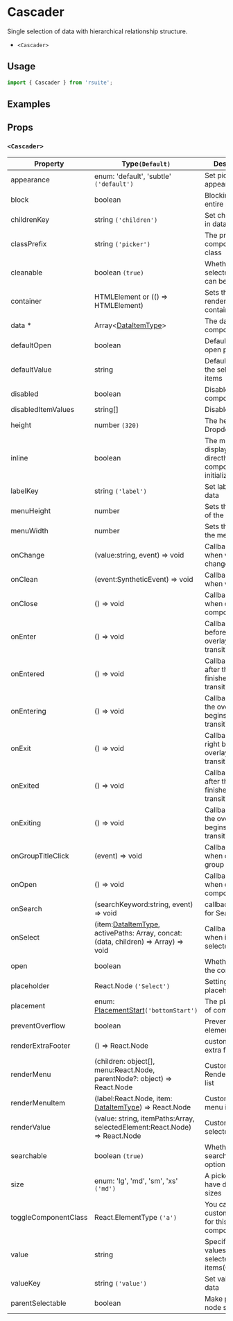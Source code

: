 # Cascader

Single selection of data with hierarchical relationship structure.

- `<Cascader>`

## Usage

```js
import { Cascader } from 'rsuite';
```

## Examples

<!--{demo}-->

## Props

### `<Cascader>`

| Property             | Type`(Default)`                                                                             | Description                                                      |
| -------------------- | ------------------------------------------------------------------------------------------- | ---------------------------------------------------------------- |
| appearance           | enum: 'default', 'subtle' `('default')`                                                     | Set picker appearence                                            |
| block                | boolean                                                                                     | Blocking an entire row                                           |
| childrenKey          | string `('children')`                                                                       | Set children key in data                                         |
| classPrefix          | string `('picker')`                                                                         | The prefix of the component CSS class                            |
| cleanable            | boolean `(true)`                                                                            | Whether the selected value can be cleared                        |
| container            | HTMLElement or (() => HTMLElement)                                                          | Sets the rendering container                                     |
| data \*              | Array&lt;[DataItemType](#types)&gt;                                                         | The data of component                                            |
| defaultOpen          | boolean                                                                                     | Default value of open property                                   |
| defaultValue         | string                                                                                      | Default values of the selected items                             |
| disabled             | boolean                                                                                     | Disabled component                                               |
| disabledItemValues   | string[]                                                                                    | Disabled items                                                   |
| height               | number `(320)`                                                                              | The height of Dropdown                                           |
| inline               | boolean                                                                                     | The menu is displayed directly when the component is initialized |
| labelKey             | string `('label')`                                                                          | Set label key in data                                            |
| menuHeight           | number                                                                                      | Sets the height of the menu                                      |
| menuWidth            | number                                                                                      | Sets the width of the menu                                       |
| onChange             | (value:string, event) => void                                                               | Callback fired when value change                                 |
| onClean              | (event:SyntheticEvent) => void                                                              | Callback fired when value clean                                  |
| onClose              | () => void                                                                                  | Callback fired when close component                              |
| onEnter              | () => void                                                                                  | Callback fired before the overlay transitions in                 |
| onEntered            | () => void                                                                                  | Callback fired after the overlay finishes transitioning in       |
| onEntering           | () => void                                                                                  | Callback fired as the overlay begins to transition in            |
| onExit               | () => void                                                                                  | Callback fired right before the overlay transitions out          |
| onExited             | () => void                                                                                  | Callback fired after the overlay finishes transitioning out      |
| onExiting            | () => void                                                                                  | Callback fired as the overlay begins to transition out           |
| onGroupTitleClick    | (event) => void                                                                             | Callback fired when click the group title                        |
| onOpen               | () => void                                                                                  | Callback fired when open component                               |
| onSearch             | (searchKeyword:string, event) => void                                                       | callback function for Search                                     |
| onSelect             | (item:[DataItemType](#types), activePaths: Array, concat:(data, children) => Array) => void | Callback fired when item is selected                             |
| open                 | boolean                                                                                     | Whether open the component                                       |
| placeholder          | React.Node `('Select')`                                                                     | Setting placeholders                                             |
| placement            | enum: [PlacementStart](#types)`('bottomStart')`                                             | The placement of component                                       |
| preventOverflow      | boolean                                                                                     | Prevent floating element overflow                                |
| renderExtraFooter    | () => React.Node                                                                            | custom render extra footer                                       |
| renderMenu           | (children: object[], menu:React.Node, parentNode?: object) => React.Node                    | Customizing the Rendering Menu list                              |
| renderMenuItem       | (label:React.Node, item: [DataItemType](#types)) => React.Node                              | Custom render menu items                                         |
| renderValue          | (value: string, itemPaths:Array, selectedElement:React.Node) => React.Node                  | Custom render selected items                                     |
| searchable           | boolean `(true)`                                                                            | Whether you can search for options.                              |
| size                 | enum: 'lg', 'md', 'sm', 'xs' `('md')`                                                       | A picker can have different sizes                                |
| toggleComponentClass | React.ElementType `('a')`                                                                   | You can use a custom element for this component                  |
| value                | string                                                                                      | Specifies the values of the selected items(Controlled)           |
| valueKey             | string `('value')`                                                                          | Set value key in data                                            |
| parentSelectable     | boolean                                                                                     | Make parent node selectable                                      |
